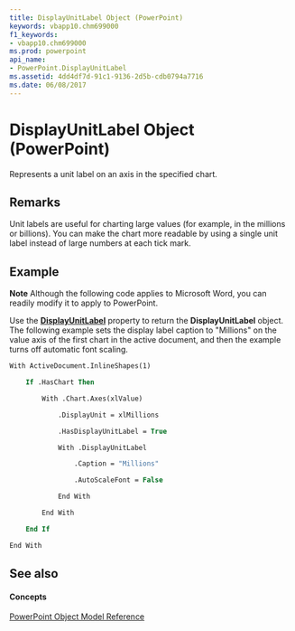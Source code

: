 ```yaml
---
title: DisplayUnitLabel Object (PowerPoint)
keywords: vbapp10.chm699000
f1_keywords:
- vbapp10.chm699000
ms.prod: powerpoint
api_name:
- PowerPoint.DisplayUnitLabel
ms.assetid: 4dd4df7d-91c1-9136-2d5b-cdb0794a7716
ms.date: 06/08/2017
---
```



# DisplayUnitLabel Object (PowerPoint)

Represents a unit label on an axis in the specified chart.


## Remarks

 Unit labels are useful for charting large values (for example, in the millions or billions). You can make the chart more readable by using a single unit label instead of large numbers at each tick mark.


## Example




 **Note**  Although the following code applies to Microsoft Word, you can readily modify it to apply to PowerPoint.

Use the **[DisplayUnitLabel](axis-displayunitlabel-property-powerpoint.md)** property to return the **DisplayUnitLabel** object. The following example sets the display label caption to "Millions" on the value axis of the first chart in the active document, and then the example turns off automatic font scaling.




```vb
With ActiveDocument.InlineShapes(1)

    If .HasChart Then

        With .Chart.Axes(xlValue)

            .DisplayUnit = xlMillions

            .HasDisplayUnitLabel = True

            With .DisplayUnitLabel

                .Caption = "Millions"

                .AutoScaleFont = False

            End With

        End With

    End If

End With
```


## See also


#### Concepts


[PowerPoint Object Model Reference](object-model-powerpoint-vba-reference.md)

